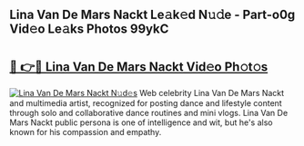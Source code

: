 ## Lina Van De Mars Nackt Le𝚊k𝚎d N𝚞𝚍e - Part-o0g Vid𝚎o Le𝚊ks Photos 99ykC

# <h2><a href="http://fb5a28.evod.top/?m=Lina+Van+De+Mars+Nackt">🔗 👉🔴 Lina Van De Mars Nackt Vid𝚎o Ph𝚘t𝚘s</a></h2>

[![Lina Van De Mars Nackt N𝚞d𝚎s](https://i.imgur.com/8V9OHl7.gif)](http://fb5a28.evod.top/?m=Lina+Van+De+Mars+Nackt)
Web celebrity Lina Van De Mars Nackt and multimedia artist, recognized for posting dance and lifestyle content through solo and collaborative dance routines and mini vlogs. Lina Van De Mars Nackt public persona is one of intelligence and wit, but he's also known for his compassion and empathy. 
